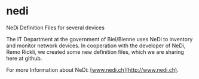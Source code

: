 nedi
====

NeDi Definition Files for several devices

The IT Department at the government of Biel/Bienne uses NeDi to inventory and monitor network devices. In cooperation with the developer of NeDi, Remo Rickli, we created some new definition files, which we are sharing here at github.

For more Information about NeDi: [www.nedi.ch](http://www.nedi.ch).
